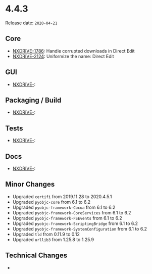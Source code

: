 # 4.4.3

Release date: `2020-04-21`

## Core

- [NXDRIVE-1786](https://jira.nuxeo.com/browse/NXDRIVE-1786): Handle corrupted downloads in Direct Edit
- [NXDRIVE-2124](https://jira.nuxeo.com/browse/NXDRIVE-2124): Uniformize the name: Direct Edit

## GUI

- [NXDRIVE-](https://jira.nuxeo.com/browse/NXDRIVE-):

## Packaging / Build

- [NXDRIVE-](https://jira.nuxeo.com/browse/NXDRIVE-):

## Tests

- [NXDRIVE-](https://jira.nuxeo.com/browse/NXDRIVE-):

## Docs

- [NXDRIVE-](https://jira.nuxeo.com/browse/NXDRIVE-):

## Minor Changes

- Upgraded `certifi` from 2019.11.28 to 2020.4.5.1
- Upgraded `pyobjc-core` from 6.1 to 6.2
- Upgraded `pyobjc-framework-Cocoa` from 6.1 to 6.2
- Upgraded `pyobjc-framework-CoreServices` from 6.1 to 6.2
- Upgraded `pyobjc-framework-FSEvents` from 6.1 to 6.2
- Upgraded `pyobjc-framework-ScriptingBridge` from 6.1 to 6.2
- Upgraded `pyobjc-framework-SystemConfiguration` from 6.1 to 6.2
- Upgraded `tld` from 0.11.9 to 0.12
- Upgraded `urllib3` from 1.25.8 to 1.25.9

## Technical Changes

-
